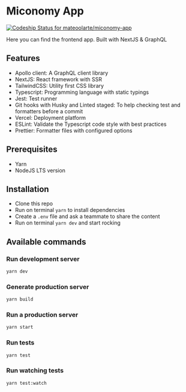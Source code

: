 # Miconomy App

[![Codeship Status for mateoolarte/miconomy-app](https://app.codeship.com/projects/859467d1-628d-436d-85f8-ad041ad59623/status?branch=stg)](https://app.codeship.com/projects/425070)

Here you can find the frontend app. Built with NextJS & GraphQL

## Features

- Apollo client: A GraphQL client library
- NextJS: React framework with SSR
- TailwindCSS: Utility first CSS library
- Typescript: Programming language with static typings
- Jest: Test runner
- Git hooks with Husky and Linted staged: To help checking test and formatters before a commit
- Vercel: Deployment platform
- ESLint: Validate the Typescript code style with best practices
- Prettier: Formatter files with configured options

## Prerequisites

- Yarn
- NodeJS LTS version

## Installation

- Clone this repo
- Run on terminal `yarn` to install dependencies
- Create a `.env` file and ask a teammate to share the content
- Run on terminal `yarn dev` and start rocking

## Available commands

### Run development server

```bash
yarn dev
```

### Generate production server

```bash
yarn build
```

### Run a production server

```bash
yarn start
```

### Run tests

```bash
yarn test
```

### Run watching tests

```bash
yarn test:watch
```
